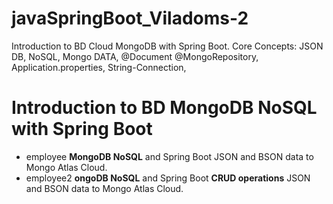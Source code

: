 # javaSpringBoot_Viladoms-2

Introduction to BD Cloud MongoDB with Spring Boot. Core Concepts: JSON DB, NoSQL, Mongo DATA, @Document @MongoRepository, Application.properties, String-Connection, 

# Introduction to BD MongoDB NoSQL with Spring Boot

- employee **MongoDB NoSQL** and Spring Boot JSON and BSON data to Mongo Atlas Cloud.
- employee2 **ongoDB NoSQL** and Spring Boot **CRUD operations** JSON and BSON data to Mongo Atlas Cloud.
